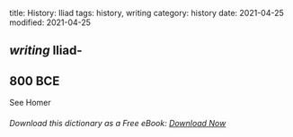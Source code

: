 title: History: Iliad
tags: history, writing
category: history
date: 2021-04-25
modified: 2021-04-25

## _writing_ Iliad-
 800 BCE
-
See Homer



###### Download *this* dictionary as a Free eBook: [Download Now]({static}static/SerfHistoryDictionary.pdf)

